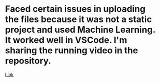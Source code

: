 # Faced certain issues in uploading the files because it was not a static project and used Machine Learning. It worked well in VSCode. I'm sharing the running video in the repository.

[Link](https://drive.google.com/file/d/1R60IobetB4XTx3p98zMQNseYPzNFGzOj/view?usp=sharing)

